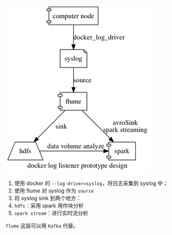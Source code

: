 
![](prototype_arch_design.dot.png)

1. 使用 docker 的 `--log-driver=syslog`，将日志采集到 syslog 中；
1. 使用 flume 对 syslog 作为 `source`
1. 将 syslog sink 到两个地方：
  1. `hdfs`：采用 spark 用作块分析
  1. `spark stream`：进行实时流分析

`flume` 这层可以用 `Kafka` 代替。
